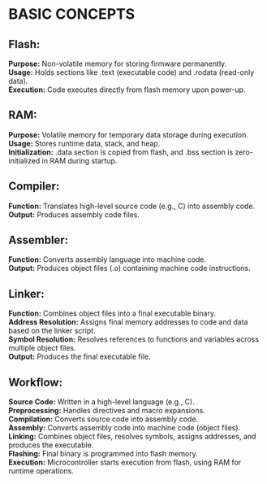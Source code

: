 # BASIC CONCEPTS
## Flash:
**Purpose:** Non-volatile memory for storing firmware permanently.  
**Usage:** Holds sections like .text (executable code) and .rodata (read-only data).  
**Execution:** Code executes directly from flash memory upon power-up.  

## RAM:  
**Purpose:** Volatile memory for temporary data storage during execution.  
**Usage:** Stores runtime data, stack, and heap.  
**Initialization:** .data section is copied from flash, and .bss section is zero-initialized in RAM during startup.  

## Compiler:  
**Function:** Translates high-level source code (e.g., C) into assembly code.  
**Output:** Produces assembly code files.  

## Assembler:  
**Function:** Converts assembly language into machine code.  
**Output:** Produces object files (.o) containing machine code instructions.  
  
## Linker:
**Function:** Combines object files into a final executable binary.  
**Address Resolution:** Assigns final memory addresses to code and data based on the linker script.  
**Symbol Resolution:** Resolves references to functions and variables across multiple object files.  
**Output:** Produces the final executable file.  
  
## Workflow:  
**Source Code:** Written in a high-level language (e.g., C).  
**Preprocessing:** Handles directives and macro expansions.  
**Compilation:** Converts source code into assembly code.  
**Assembly:** Converts assembly code into machine code (object files).  
**Linking:** Combines object files, resolves symbols, assigns addresses, and produces the executable.  
**Flashing:** Final binary is programmed into flash memory.   
**Execution:** Microcontroller starts execution from flash, using RAM for runtime operations.  
